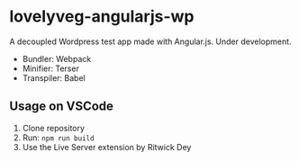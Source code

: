 # lovelyveg-angularjs-wp
A decoupled Wordpress test app made with Angular.js. Under development.

- Bundler: Webpack
- Minifier: Terser
- Transpiler: Babel

## Usage on VSCode

1. Clone repository
2. Run: `npm run build`
3. Use the Live Server extension by Ritwick Dey
